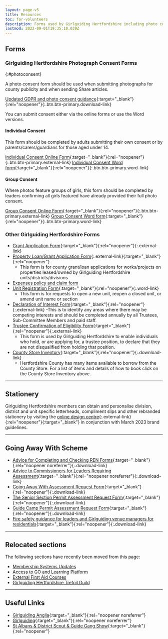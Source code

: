```yaml
---
layout: page-v5
title: Resources
toc: for-volunteers
description: Forms used by Girlguiding Hertfordshire including photo consent
lastmod: 2022-09-01T19:35:10.039Z
---
```

## Forms

### Girlguiding Hertfordshire Photograph Consent Forms
{:#photoconsent}

A photo consent form should be used when submitting photographs for county publicity and when sending Share articles.

[Updated GDPR and photo consent guidance](/assets/docs/2023/gdpr-and-photo-guidance.pdf){:target="_blank"}{:rel="noopener"}{:.btn.btn-primary.download-link}

You can submit consent either via the online forms or use the Word versions.

#### Individual Consent

This form should be completed by adults submitting their own consent or by parents/carers/guardians for those aged under 14.

[<span class="sr-only">Individual Consent </span>Online Form](https://forms.office.com/Pages/ResponsePage.aspx?id=3yob_CzTykeMNWNnWM6OwZf5T0i4octErRCYrHkhHVhUNEtGRkdCNTAzSDlJV1ZJNTZLUU9ES1EwQy4u){:target="_blank"}{:rel="noopener"}{:.btn.btn-primary.external-link} [<span class="sr-only">Individual Consent </span>Word form](/assets/docs/2023/individual-photo-permission-form.docx){:target="_blank"}{:rel="noopener"}{:.btn.btn-primary.word-link}

#### Group Consent

Where photos feature groups of girls, this form should be completed by leaders confirming all girls featured have already provided their full photo consent.

[<span class="sr-only">Group Consent </span>Online Form](https://forms.office.com/Pages/ResponsePage.aspx?id=3yob_CzTykeMNWNnWM6OwZf5T0i4octErRCYrHkhHVhUQU5SMVhVSURFVko3UjlFQ1ZSV0dQQUFRRy4u){:target="_blank"}{:rel="noopener"}{:.btn.btn-primary.external-link} [<span class="sr-only">Group Consent </span>Word form](/assets/docs/2023/group-photo-permission-form.docx){:target="_blank"}{:rel="noopener"}{:.btn.btn-primary.word-link}

### Other Girlguiding Hertfordshire Forms

- [Grant Application Form](https://forms.office.com/Pages/ResponsePage.aspx?id=3yob_CzTykeMNWNnWM6OwRrqs7bdo19CnIwI_9Lov51UMEs3SDFBNk1XVUE1NERQTEVQT0lES1VVVy4u){:target="_blank"}{:rel="noopener"}{:.external-link}
- [Property Loan/Grant Application Form](https://forms.office.com/Pages/ResponsePage.aspx?id=3yob_CzTykeMNWNnWM6OwYCE4GYtXJ9Ogtjv7oAM_iJUNElSTjJIRFA3SE1KSFJVVzUwUElMRlRHTy4u){:.external-link}{:target="_blank"}{:rel="noopener"}
  - This form is for county grant/loan applications for works/projects on properties leased/owned by Girlguiding Hertfordshire units/districts/divisions
- [Expenses policy and claim form](/about-us/resources/expenses/)
- [Unit Registration Form](/assets/docs/2023/unit-registration-form-march-2023-1.docx){:target="_blank"}{:rel="noopener"}{:.word-link}
  - This form is for requests to open a new unit, reopen a closed unit, or amend unit name or section
- [Declaration of Interest Form](https://forms.office.com/Pages/ResponsePage.aspx?id=3yob_CzTykeMNWNnWM6OwYCE4GYtXJ9Ogtjv7oAM_iJUM0xHWVBTV1A0WkIzMzRDRzQ5VjNISUgxRy4u){:target="_blank"}{:rel="noopener"}{:.external-link}
  -This is to identify any areas where there may be competing interests and should be completed annually by all Trustees, Sub-Committee Members and paid staff.
- [Trustee Confirmation of Eligibility Form](https://forms.office.com/Pages/ResponsePage.aspx?id=3yob_CzTykeMNWNnWM6OwYCE4GYtXJ9Ogtjv7oAM_iJUNzBCSEQyM0Y0NEs2WkpLN0M2M08yUkpZRS4u){:target="_blank"}{:rel="noopener"}{:.external-link}
  - This form is used by Girlguiding Hertfordshire to enable individuals who hold, or are applying for, a trustee position, to declare that they are not disqualified from holding that position.
- [County Store Inventory](/assets/docs/2023/cottered-county-store-inventory.pdf){:target="_blank"}{:rel="noopener"}{:.download-link}
  - Hertfordshire County has many items available to borrow from the County Store. For a list of items and details of how to book click on the County Store Inventory above.

___

## Stationery

Girlguiding Hertfordshire members can obtain and personalise division, district and unit specific letterheads, compliment slips and other rebranded stationery by visiting the [online design centre](https://girlguiding.rightmarket.com/){:.external-link}{:rel="noopener"}{:target="_blank"} in conjunction with March 2023 brand guidelines.

___

## Going Away With Scheme

- [Advice for Completing and Checking REN Forms](/wp-content/uploads/2016/03/AdviceforCompletingandCheckingRENForms.pdf){:target="_blank"}{:rel="noopener noreferrer"}{:.download-link}
- [Advice to Commissioners for Leaders Requiring Assessment](/wp-content/uploads/2016/03/CommissionersAdvicetoLeaders.pdf){:target="_blank"}{:rel="noopener noreferrer"}{:.download-link}
- [Going Away With Assessment Request Form](/wp-content/uploads/2016/03/Going-Away-With-Assessment-Request-Form.pdf){:target="_blank"}{:rel="noopener"}{:.download-link}
- [The Senior Section Permit Assessment Request Form](/wp-content/uploads/2017/05/The-Senior-Section-Permit-Assessment-Request-Form.pdf){:target="_blank"}{:rel="noopener"}{:.download-link}
- [Guide Camp Permit Assessment Request Form](/wp-content/uploads/2017/05/Guide-Camp-Permit-Assessment-Request-Form.pdf){:target="_blank"}{:rel="noopener"}{:.download-link}
- [Fire safety guidance for leaders and Girlguiding venue managers for residentials](/assets/docs/2023/fire-safety-guidance.pdf){:target="_blank"}{:rel="noopener"}{:.download-link}

___

## Relocated sections

The following sections have recently been moved from this page:

- [Membership Systems Updates](/membership-system-updates/)
- [Access to GO and Learning Platform](/go/)
- [External First Aid Courses](/news/external-first-aid-courses/)
- [Girlguiding Hertfordshire Trefoil Guild](/what-we-do/trefoil/)

___

## Useful Links

- [Girlguiding Anglia](https://www.girlguiding-anglia.org.uk/){:target="_blank"}{:rel="noopener noreferrer"}
- [Girlguiding](https://www.girlguiding.org.uk/){:target="_blank"}{:rel="noopener noreferrer"}
- [St Albans &amp; District Scout &amp; Guide Gang Show](https://www.stalbansgangshow.com){:target="_blank"}{:rel="noopener"}
